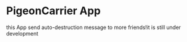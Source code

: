 # PigeonCarrier App

this App send auto-destruction message to more friends!it is still under development 
